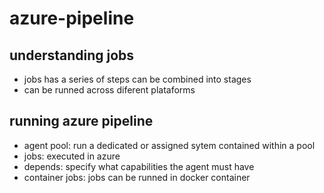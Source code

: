 # azure-pipeline

## understanding jobs
- jobs has a series of steps can be combined into stages
- can be runned across diferent plataforms 

## running azure pipeline
- agent pool: run a dedicated or assigned sytem contained within a pool
- jobs: executed in azure
- depends: specify what capabilities the agent must have
- container jobs: jobs can be runned in docker container
